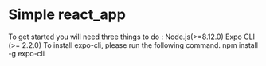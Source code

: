 # Simple react_app

To get started you will need three things to do : 
    Node.js(>=8.12.0)
    Expo CLI (>= 2.2.0) To install expo-cli, please run the following command.
    npm install -g expo-cli
    